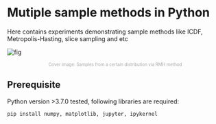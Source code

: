# Mutiple sample methods in Python

Here contains experiments demonstrating sample methods like ICDF, Metropolis-Hasting, slice sampling and etc

![fig](https://pico-bucket-test-1258276012.cos.ap-beijing.myqcloud.com/img/e5.png)
<div style="text-align:center;color:darkgray;font:Times; font-size:10">Cover image: Samples from a certain distribution via RMH method</div>

## Prerequisite
Python version >3.7.0 tested, following libraries are required:
```
pip install numpy, matplotlib, jupyter, ipykernel